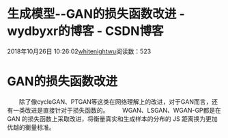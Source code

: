 # 生成模型--GAN的损失函数改进 - wydbyxr的博客 - CSDN博客
2018年10月26日 10:26:02[whitenightwu](https://me.csdn.net/wydbyxr)阅读数：523
# GAN的损失函数改进
  除了像cycleGAN、PTGAN等这类在网络理解上的改进，对于GAN而言，还有一类改进是直接针对于损失函数的。
  WGAN、LSGAN、WGAN-GP都是在 GAN 的损失函数上采取改进，将衡量真实和生成样本的分布的 JS 距离换为更加优越的衡量标准。
